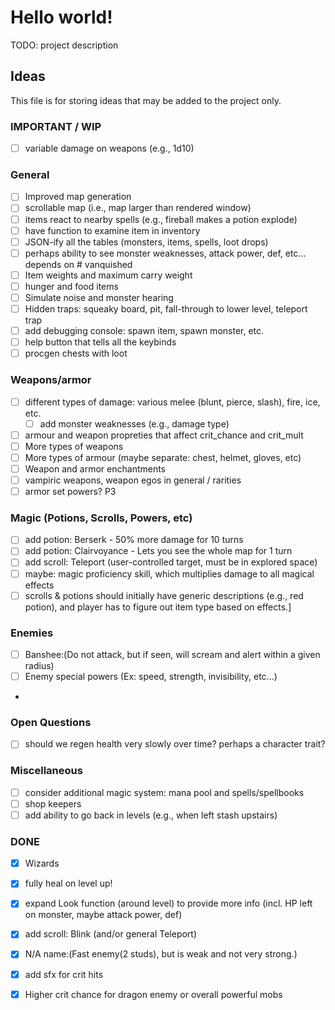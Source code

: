 # Hello world!

TODO: project description

## Ideas

This file is for storing ideas that may be added to the project only.

### IMPORTANT / WIP
- [ ] variable damage on weapons (e.g., 1d10)

### General
- [ ] Improved map generation
- [ ] scrollable map (i.e., map larger than rendered window)
- [ ] items react to nearby spells (e.g., fireball makes a potion explode)
- [ ] have function to examine item in inventory
- [ ] JSON-ify all the tables (monsters, items, spells, loot drops)
- [ ] perhaps ability to see monster weaknesses, attack power, def, etc... depends on # vanquished
- [ ] Item weights and maximum carry weight
- [ ] hunger and food items
- [ ] Simulate noise and monster hearing
- [ ] Hidden traps: squeaky board, pit, fall-through to lower level, teleport trap
- [ ] add debugging console: spawn item, spawn monster, etc.
- [ ] help button that tells all the keybinds
- [ ] procgen chests with loot

### Weapons/armor
- [ ] different types of damage: various melee (blunt, pierce, slash), fire, ice, etc.
  - [ ] add monster weaknesses (e.g., damage type)
- [ ] armour and weapon propreties that affect crit_chance and crit_mult
- [ ] More types of weapons
- [ ] More types of armour (maybe separate: chest, helmet, gloves, etc)
- [ ] Weapon and armor enchantments
- [ ] vampiric weapons, weapon egos in general / rarities
- [ ] armor set powers? P3

### Magic (Potions, Scrolls, Powers, etc)
- [ ] add potion: Berserk - 50% more damage for 10 turns
- [ ] add potion: Clairvoyance - Lets you see the whole map for 1 turn
- [ ] add scroll: Teleport (user-controlled target, must be in explored space)
- [ ] maybe: magic proficiency skill, which multiplies damage to all magical effects
- [ ] scrolls & potions should initially have generic descriptions (e.g., red potion),
      and player has to figure out item type based on effects.]

### Enemies
- [ ] Banshee:(Do not attack, but if seen, will scream and alert within a given radius)
- [ ] Enemy special powers (Ex: speed, strength, invisibility, etc...)
- 
### Open Questions
- [ ] should we regen health very slowly over time? perhaps a character trait?

### Miscellaneous
- [ ] consider additional magic system: mana pool and spells/spellbooks
- [ ] shop keepers
- [ ] add ability to go back in levels (e.g., when left stash upstairs)

### DONE
- [x] Wizards
- [x] fully heal on level up!
- [x] expand Look function (around level) to provide more info (incl. HP left on monster, maybe attack power, def)
- [x] add scroll: Blink (and/or general Teleport)
- [x] N/A name:(Fast enemy(2 studs), but is weak and not very strong.)
- [x] add sfx for crit hits
- [x] Higher crit chance for dragon enemy or overall powerful mobs

